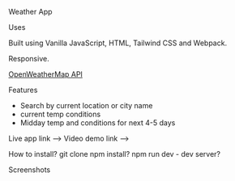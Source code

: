 Weather App

Uses

Built using Vanilla JavaScript, HTML, Tailwind CSS and Webpack.

Responsive.

[OpenWeatherMap API](https://openweathermap.org/api)

Features

-   Search by current location or city name
-   current temp conditions
-   Midday temp and conditions for next 4-5 days

Live app link -->
Video demo link -->

How to install?
git clone
npm install?
npm run dev - dev server?

Screenshots
